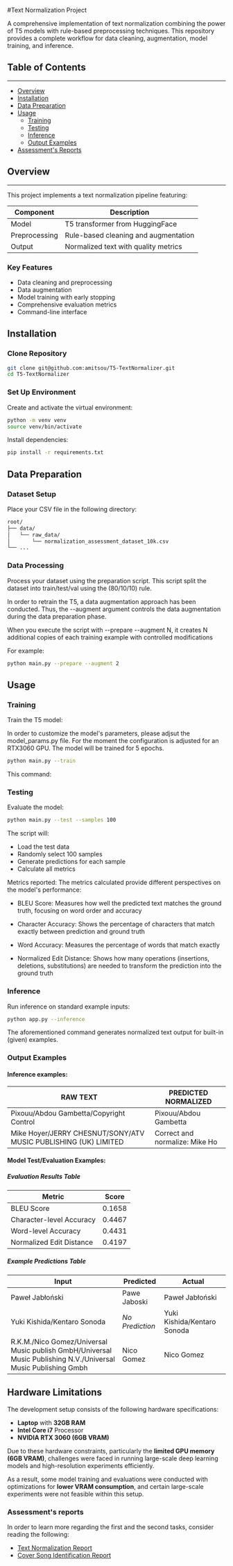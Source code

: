 #Text Normalization Project

A comprehensive implementation of text normalization combining the power of T5 models with rule-based preprocessing techniques.
This repository provides a complete workflow for data cleaning, augmentation, model training, and inference.

## Table of Contents
---------------

* [Overview](#overview)
* [Installation](#installation)
* [Data Preparation](#data-preparation)
* [Usage](#usage)
  * [Training](#training)
  * [Testing](#testing)
  * [Inference](#inference)
  * [Output Examples](#output-examples)
* [Assessment's Reports](#assessments-reports)

## Overview
--------

This project implements a text normalization pipeline featuring:

| Component | Description |
|-----------|-------------|
| Model     | T5 transformer from HuggingFace |
| Preprocessing | Rule-based cleaning and augmentation |
| Output    | Normalized text with quality metrics |

### Key Features

- Data cleaning and preprocessing
-  Data augmentation
-  Model training with early stopping
-  Comprehensive evaluation metrics
-  Command-line interface

## Installation

### Clone Repository

```bash
git clone git@github.com:amitsou/T5-TextNormalizer.git
cd T5-TextNormalizer
```

### Set Up Environment

Create and activate the virtual environment:

```bash
python -m venv venv
source venv/bin/activate
```

Install dependencies:

```bash
pip install -r requirements.txt
```

## Data Preparation

### Dataset Setup

Place your CSV file in the following directory:
```markdown
root/
├── data/
│   └── raw_data/
│       └── normalization_assessment_dataset_10k.csv
└── ...
```

### Data Processing

Process your dataset using the preparation script. This script
split the dataset into train/test/val using the (80/10/10) rule.

In order to retrain the T5, a data augmentation approach has been conducted.
Thus, the --augment argument controls the data augmentation during the data preparation phase.

When you execute the script with --prepare --augment N, it creates N additional
copies of each training example with controlled modifications

For example:

```bash
python main.py --prepare --augment 2
```

## Usage

### Training

Train the T5 model:

In order to customize the model's parameters, please adjsut the model_params.py file.
For the moment the configuration is adjusted for an RTX3060 GPU.
The model will be trained for 5 epochs.

```bash
python main.py --train
```

This command:

### Testing

Evaluate the model:

```bash
python main.py --test --samples 100
```

The script will:
- Load the test data
- Randomly select 100 samples
- Generate predictions for each sample
- Calculate all metrics

Metrics reported:
The metrics calculated provide different perspectives on the model's performance:

- BLEU Score: Measures how well the predicted text matches the ground truth, focusing on word order and accuracy

- Character Accuracy: Shows the percentage of characters that match exactly between prediction and ground truth

- Word Accuracy: Measures the percentage of words that match exactly

- Normalized Edit Distance: Shows how many operations (insertions, deletions, substitutions) are needed to transform the prediction into the ground truth

### Inference
Run inference on standard example inputs:

```bash
python app.py --inference
```

The aforementioned command generates normalized text output for built-in (given) examples.


### Output Examples

#### Inference examples:

| RAW TEXT | PREDICTED NORMALIZED |
|----------|----------------------|
| Pixouu/Abdou Gambetta/Copyright Control | Pixouu/Abdou Gambetta |
| Mike Hoyer/JERRY CHESNUT/SONY/ATV MUSIC PUBLISHING (UK) LIMITED | Correct and normalize: Mike Ho |


#### Model Test/Evaluation Examples:

#####  Evaluation Results Table

| Metric                      | Score  |
|-----------------------------|--------|
| BLEU Score                 | 0.1658 |
| Character-level Accuracy   | 0.4467 |
| Word-level Accuracy        | 0.4431 |
| Normalized Edit Distance   | 0.4197 |

##### Example Predictions Table

| Input | Predicted | Actual |
|--------------------------------|----------------|----------------|
| Paweł Jabłoński | Pawe Jaboski | Paweł Jabłoński |
| Yuki Kishida/Kentaro Sonoda | *No Prediction* | Yuki Kishida/Kentaro Sonoda |
| R.K.M./Nico Gomez/Universal Music publish GmbH/Universal Music Publishing N.V./Universal Music Publishing Gmbh | Nico Gomez | Nico Gomez |


## Hardware Limitations

The development setup consists of the following hardware specifications:

- **Laptop** with **32GB RAM**
- **Intel Core i7** Processor
- **NVIDIA RTX 3060 (6GB VRAM)**

Due to these hardware constraints, particularly the **limited GPU memory (6GB VRAM)**, challenges were faced in running large-scale deep learning models and high-resolution experiments efficiently.

As a result, some model training and evaluations were conducted with optimizations for **lower VRAM consumption**, and certain large-scale experiments were not feasible within this setup.


### Assessment's reports

In order to learn more regarding the first and the second tasks, consider reading the following:

- [Text Normalization Report](/docs/Text_Normalization_Report.pdf)
- [Cover Song Identification Report](/docs/Song_Cover_Identification_Report.pdf)
